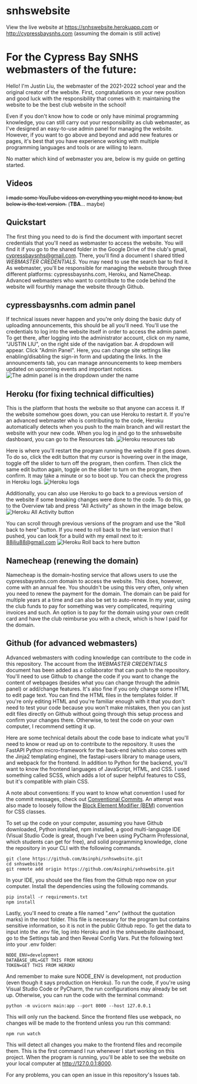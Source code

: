 # snhswebsite


View the live website at https://snhswebsite.herokuapp.com or http://cypressbaysnhs.com (assuming the domain is still active)

# For the Cypress Bay SNHS webmasters of the future:

Hello! I'm Justin Liu, the webmaster of the 2021-2022 school year and the original creator of the website. First, congratulations on your new position and good luck with the responsibility that comes with it: maintaining the website to be the best club website in the school!

Even if you don't know how to code or only have minimal programming knowledge, you can still carry out your responsibility as club webmaster, as I've designed an easy-to-use admin panel for managing the website. However, if you want to go above and beyond and add new features or pages, it's best that you have experience working with multiple programming languages and tools or are willing to learn.

No matter which kind of webmaster you are, below is my guide on getting started.

## Videos

~~I made some YouTube videos on everything you might need to know, but below is the text version.~~ (**TBA**... maybe)

## Quickstart

The first thing you need to do is find the document with important secret credentials that you'll need as webmaster to access the website. You will find it if you go to the shared folder in the Google Drive of the club's gmail, cypressbaysnhs@gmail.com. There, you'll find a document I shared titled *WEBMASTER CREDENTIALS*. You may need to use the search bar to find it. As webmaster, you'll be responsible for managing the website through three different platforms: cypressbaysnhs.com, Heroku, and NameCheap. Advanced webmasters who want to contribute to the code behind the website will fourthly manage the website through Github.

## cypressbaysnhs.com admin panel

If technical issues never happen and you're only doing the basic duty of uploading announcements, this should be all you'll need. You'll use the credentials to log into the website itself in order to access the admin panel. To get there, after logging into the administrator account, click on my name, "JUSTIN LIU", on the right side of the navigation bar. A dropdown will appear. Click "Admin Panel". Here, you can change site settings like enabling/disabling the sign-in form and updating the links. In the announcements tab, you can manage announcements to keep members updated on upcoming events and important notices.
![The admin panel is in the dropdown under the name](/assets/readme/adminPanel.png)

## Heroku (for fixing technical difficulties)

This is the platform that hosts the website so that anyone can access it. If the website somehow goes down, you can use Heroku to restart it. If you're an advanced webmaster who is contributing to the code, Heroku automatically detects when you push to the main branch and will restart the website with your new code. When you log in and go to the snhswebsite dashboard, you can go to the Resources tab.
![Heroku resources tab](/assets/readme/HerokuResources.png)

Here is where you'll restart the program running the website if it goes down. To do so, click the edit button that my cursor is hovering over in the image, toggle off the slider to turn off the program, then confirm. Then click the same edit button again, toggle on the slider to turn on the program, then confirm. It may take a minute or so to boot up. You can check the progress in Heroku logs.
![Heroku logs](/assets/readme/HerokuLogs.png)

Additionally, you can also use Heroku to go back to a previous version of the website if some breaking changes were done to the code. To do this, go to the Overview tab and press "All Activity" as shown in the image below.
![Heroku All Activity button](/assets/readme/HerokuRollback1.png)

You can scroll through previous versions of the program and use the "Roll back to here" button. If you need to roll back to the last version that I pushed, you can look for a build with my email next to it: 88jliu88@gmail.com
![Heroku Roll back to here button](/assets/readme/HerokuRollback2.png)

## Namecheap (renewing the domain)

Namecheap is the domain-hosting service that allows users to use the cypressbaysnhs.com domain to access the website. This does, however, come with an annual fee. You shouldn't be using this very often, only when you need to renew the payment for the domain. The domain can be paid for multiple years at a time and can also be set to auto-renew. In my year, using the club funds to pay for something was very complicated, requiring invoices and such. An option is to pay for the domain using your own credit card and have the club reimburse you with a check, which is how I paid for the domain.

## Github (for advanced webmasters)

Advanced webmasters with coding knowledge can contribute to the code in this repository. The account from the *WEBMASTER CREDENTIALS* document has been added as a collaborator that can push to the repository. You'll need to use Github to change the code if you want to change the content of webpages (besides what you can change through the admin panel) or add/change features. It's also fine if you only change some HTML to edit page text. You can find the HTML files in the templates folder. If you're only editing HTML and you're familiar enough with it that you don't need to test your code because you won't make mistakes, then you can just edit files directly on Github without going through this setup process and confirm your changes there. Otherwise, to test the code on your own computer, I recommend setting it up.

Here are some technical details about the code base to indicate what you'll need to know or read up on to contribute to the repository. It uses the FastAPI Python micro-framework for the back-end (which also comes with the Jinja2 templating engine), the fastapi-users library to manage users, and webpack for the frontend. In addition to Python for the backend, you'll want to know the frontend languages of JavaScript, HTML, and CSS. I used something called SCSS, which adds a lot of super helpful features to CSS, but it's compatible with plain CSS.

A note about conventions: If you want to know what convention I used for the commit messages, check out [Conventional Commits](https://www.conventionalcommits.org/). An attempt was also made to loosely follow the [Block Element Modifier (BEM)](http://getbem.com/) convention for CSS classes.

To set up the code on your computer, assuming you have Github downloaded, Python installed, npm installed, a good multi-language IDE (Visual Studio Code is great, though I've been using PyCharm Professional, which students can get for free), and solid programming knowledge, clone the repository in your CLI with the following commands.
```
git clone https://github.com/Asinphi/snhswebsite.git
cd snhswebsite
git remote add origin https://github.com/Asinphi/snhswebsite.git
```
In your IDE, you should see the files from the Github repo now on your computer. Install the dependencies using the following commands.
```
pip install -r requirements.txt
npm install
```
Lastly, you'll need to create a file named ".env" (without the quotation marks) in the root folder. This file is necessary for the program but contains sensitive information, so it is not in the public Github repo. To get the data to input into the .env file, log into Heroku and in the snhswebsite dashboard, go to the Settings tab and then Reveal Config Vars. Put the following text into your .env folder:
```dotenv
NODE_ENV=development
DATABASE_URL=GET THIS FROM HEROKU
TOKEN=GET THIS FROM HEROKU
```
And remember to make sure NODE_ENV is development, not production (even though it says production on Heroku). To run the code, if you're using Visual Studio Code or PyCharm, the run configurations may already be set up. Otherwise, you can run the code with the terminal command:
```
python -m uvicorn main:app --port 8000 --host 127.0.0.1
```
This will only run the backend. Since the frontend files use webpack, no changes will be made to the frontend unless you run this command:
```
npm run watch
```
This will detect all changes you make to the frontend files and recompile them. This is the first command I run whenever I start working on this project. When the program is running, you'll be able to see the website on your local computer at http://127.0.0.1:8000.

For any problems, you can open an issue in this repository's Issues tab.